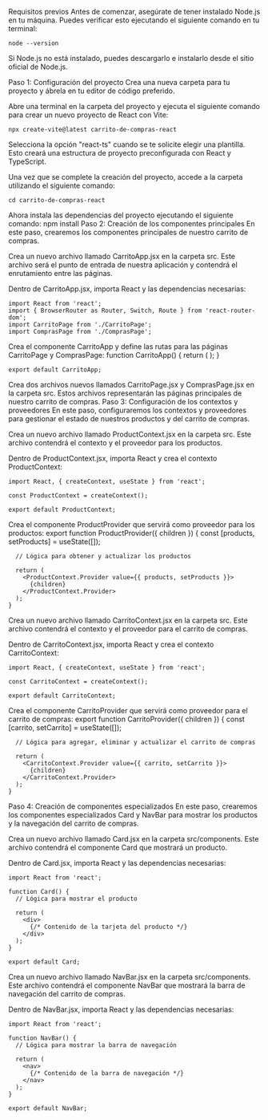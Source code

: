 Requisitos previos
Antes de comenzar, asegúrate de tener instalado Node.js en tu máquina. Puedes verificar esto ejecutando el siguiente comando en tu terminal:

    node --version
Si Node.js no está instalado, puedes descargarlo e instalarlo desde el sitio oficial de Node.js.

Paso 1: Configuración del proyecto
Crea una nueva carpeta para tu proyecto y ábrela en tu editor de código preferido.

Abre una terminal en la carpeta del proyecto y ejecuta el siguiente comando para crear un nuevo proyecto de React con Vite:

    npx create-vite@latest carrito-de-compras-react
Selecciona la opción "react-ts" cuando se te solicite elegir una plantilla. Esto creará una estructura de proyecto preconfigurada con React y TypeScript.

Una vez que se complete la creación del proyecto, accede a la carpeta utilizando el siguiente comando:

    cd carrito-de-compras-react
Ahora instala las dependencias del proyecto ejecutando el siguiente comando:
    npm install
Paso 2: Creación de los componentes principales
En este paso, crearemos los componentes principales de nuestro carrito de compras.

Crea un nuevo archivo llamado CarritoApp.jsx en la carpeta src. Este archivo será el punto de entrada de nuestra aplicación y contendrá el enrutamiento entre las páginas.

Dentro de CarritoApp.jsx, importa React y las dependencias necesarias:

    import React from 'react';
    import { BrowserRouter as Router, Switch, Route } from 'react-router-dom';
    import CarritoPage from './CarritoPage';
    import ComprasPage from './ComprasPage';
Crea el componente CarritoApp y define las rutas para las páginas CarritoPage y ComprasPage:
    function CarritoApp() {
      return (
        <Router>
          <Switch>
            <Route exact path="/" component={CarritoPage} />
            <Route path="/compras" component={ComprasPage} />
          </Switch>
        </Router>
      );
    }
    
    export default CarritoApp;
Crea dos archivos nuevos llamados CarritoPage.jsx y ComprasPage.jsx en la carpeta src. Estos archivos representarán las páginas principales de nuestro carrito de compras.
Paso 3: Configuración de los contextos y proveedores
En este paso, configuraremos los contextos y proveedores para gestionar el estado de nuestros productos y del carrito de compras.

Crea un nuevo archivo llamado ProductContext.jsx en la carpeta src. Este archivo contendrá el contexto y el proveedor para los productos.

Dentro de ProductContext.jsx, importa React y crea el contexto ProductContext:

    import React, { createContext, useState } from 'react';
    
    const ProductContext = createContext();
    
    export default ProductContext;
Crea el componente ProductProvider que servirá como proveedor para los productos:
    export function ProductProvider({ children }) {
      const [products, setProducts] = useState([]);
    
      // Lógica para obtener y actualizar los productos
    
      return (
        <ProductContext.Provider value={{ products, setProducts }}>
          {children}
        </ProductContext.Provider>
      );
    }
Crea un nuevo archivo llamado CarritoContext.jsx en la carpeta src. Este archivo contendrá el contexto y el proveedor para el carrito de compras.

Dentro de CarritoContext.jsx, importa React y crea el contexto CarritoContext:

    import React, { createContext, useState } from 'react';
    
    const CarritoContext = createContext();
    
    export default CarritoContext;
Crea el componente CarritoProvider que servirá como proveedor para el carrito de compras:
    export function CarritoProvider({ children }) {
      const [carrito, setCarrito] = useState([]);
    
      // Lógica para agregar, eliminar y actualizar el carrito de compras
    
      return (
        <CarritoContext.Provider value={{ carrito, setCarrito }}>
          {children}
        </CarritoContext.Provider>
      );
    }
Paso 4: Creación de componentes especializados
En este paso, crearemos los componentes especializados Card y NavBar para mostrar los productos y la navegación del carrito de compras.

Crea un nuevo archivo llamado Card.jsx en la carpeta src/components. Este archivo contendrá el componente Card que mostrará un producto.

Dentro de Card.jsx, importa React y las dependencias necesarias:

    import React from 'react';
    
    function Card() {
      // Lógica para mostrar el producto
    
      return (
        <div>
          {/* Contenido de la tarjeta del producto */}
        </div>
      );
    }
    
    export default Card;
Crea un nuevo archivo llamado NavBar.jsx en la carpeta src/components. Este archivo contendrá el componente NavBar que mostrará la barra de navegación del carrito de compras.

Dentro de NavBar.jsx, importa React y las dependencias necesarias:

    import React from 'react';
    
    function NavBar() {
      // Lógica para mostrar la barra de navegación
    
      return (
        <nav>
          {/* Contenido de la barra de navegación */}
        </nav>
      );
    }
    
    export default NavBar;
